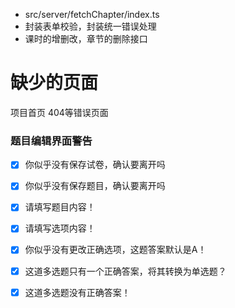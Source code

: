 - src/server/fetchChapter/index.ts
- 封装表单校验，封装统一错误处理
- 课时的增删改，章节的删除接口


# 缺少的页面
项目首页
404等错误页面



### 题目编辑界面警告

- [x] 你似乎没有保存试卷，确认要离开吗
- [x] 你似乎没有保存题目，确认要离开吗
- [x] 请填写题目内容！
- [x] 请填写选项内容！
- [x] 你似乎没有更改正确选项，这题答案默认是A！
- [x] 这道多选题只有一个正确答案，将其转换为单选题？
- [x] 这道多选题没有正确答案！

